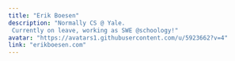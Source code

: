 ```yaml
---
title: "Erik Boesen"
description: "Normally CS @ Yale. Currently on leave, working as SWE @schoology!"
avatar: "https://avatars1.githubusercontent.com/u/5923662?v=4"
link: "erikboesen.com"
---
```

